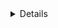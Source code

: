 <details>
~Doxygen flag/marks~
\dir data
<details>

# Data Directory

The **Data** directory is intended to store data files and resources used in the rover project. This directory focuses on organizing and managing various types of data that are essential for the project's functionality, analysis, or training.

## Guidelines

The following are the guidelines for organizing files within the **Data** directory:

1. Store data files in a structured manner based on their purpose, type, or source.
2. Use descriptive names for the files that reflect their content or purpose.
3. Consider creating subdirectories within the **Data** directory to further categorize the data based on specific criteria or usage.
4. Include a README file in the **Data** directory or subdirectories to provide additional information about the data files, their format, or any relevant details.

## Usage

Here are some common types of data files or directories you might find within the **Data** directory:

1. **Sensor data**: Files containing data collected from sensors used in the rover project, such as images, lidar scans, accelerometer readings, or GPS coordinates.
2. **Training data**: Files or directories containing data used for training machine learning or deep learning models in the rover project, including labeled datasets, feature vectors, or preprocessed inputs.
3. **Configuration files**: Files containing configuration data or settings used by different components or modules of the rover project, such as calibration parameters, control parameters, or environment specifications.
4. **Map data**: Files or directories containing map data, terrain models, or elevation data used for navigation or path planning in the rover project.
5. **Simulation data**: Files containing simulated data used for testing or validating the rover project in simulated environments.
6. **Log files**: Files or directories containing log data captured during the execution or operation of the rover project, providing valuable information for debugging, analysis, or performance evaluation.

Remember to update this README file whenever new data files or resources are added to the **Data** directory, providing a brief summary of each data file's purpose and content.

Ensure that the data files are appropriately integrated with the project's code and workflows, enabling easy access and usage when required.

Manage the data files carefully, keeping backups and ensuring compliance with any data protection or privacy regulations.

Happy organizing and utilizing the data!